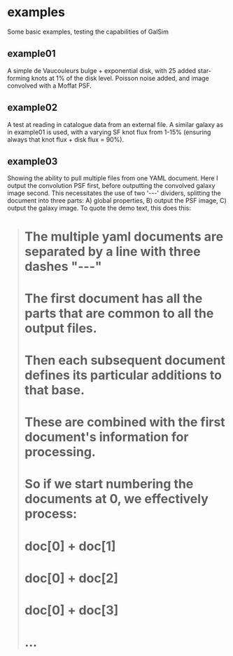 # examples

Some basic examples, testing the capabilities of GalSim

## example01

A simple de Vaucouleurs bulge + exponential disk, with 25 added star-forming knots at 1% of the disk level. Poisson noise added, and image convolved with a Moffat PSF.

## example02

A test at reading in catalogue data from an external file. A similar galaxy as in example01 is used, with a varying SF knot flux from 1-15% (ensuring always that knot flux + disk flux = 90%).

## example03

Showing the ability to pull multiple files from one YAML document. Here I output the convolution PSF first, before outputting the convolved galaxy image second. This necessitates the use of two '---' dividers, splitting the document into three parts: A) global properties, B) output the PSF image, C) output the galaxy image. To quote the demo text, this does this:

> # The multiple yaml documents are separated by a line with three dashes "---"
> # The first document has all the parts that are common to all the output files.
> # Then each subsequent document defines its particular additions to that base.
> # These are combined with the first document's information for processing.
> # So if we start numbering the documents at 0, we effectively process:
> #   doc[0] + doc[1]
> #   doc[0] + doc[2]
> #   doc[0] + doc[3]
> #   ...

